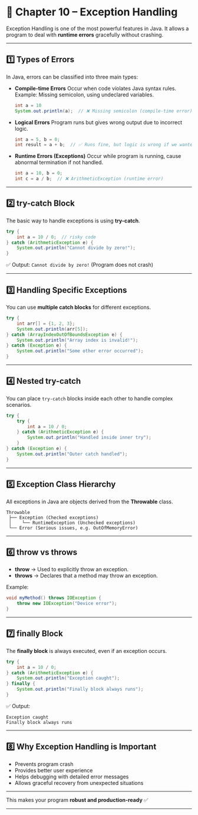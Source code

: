 # 📖 **Chapter 10 – Exception Handling**

Exception Handling is one of the most powerful features in Java.
It allows a program to deal with **runtime errors** gracefully without crashing.

---

## **1️⃣ Types of Errors**

In Java, errors can be classified into three main types:

* **Compile-time Errors**
  Occur when code violates Java syntax rules.
  Example: Missing semicolon, using undeclared variables.

  ```java
  int a = 10
  System.out.println(a);  // ❌ Missing semicolon (compile-time error)
  ```

* **Logical Errors**
  Program runs but gives wrong output due to incorrect logic.

  ```java
  int a = 5, b = 0;
  int result = a + b;  // ✅ Runs fine, but logic is wrong if we wanted multiplication
  ```

* **Runtime Errors (Exceptions)**
  Occur while program is running, cause abnormal termination if not handled.

  ```java
  int a = 10, b = 0;
  int c = a / b;  // ❌ ArithmeticException (runtime error)
  ```

---

## **2️⃣ try-catch Block**

The basic way to handle exceptions is using **try-catch**.

```java
try {
    int a = 10 / 0;  // risky code
} catch (ArithmeticException e) {
    System.out.println("Cannot divide by zero!");
}
```

✅ Output: `Cannot divide by zero!` (Program does not crash)

---

## **3️⃣ Handling Specific Exceptions**

You can use **multiple catch blocks** for different exceptions.

```java
try {
    int arr[] = {1, 2, 3};
    System.out.println(arr[5]);
} catch (ArrayIndexOutOfBoundsException e) {
    System.out.println("Array index is invalid!");
} catch (Exception e) {
    System.out.println("Some other error occurred");
}
```

---

## **4️⃣ Nested try-catch**

You can place `try-catch` blocks inside each other to handle complex scenarios.

```java
try {
    try {
        int a = 10 / 0;
    } catch (ArithmeticException e) {
        System.out.println("Handled inside inner try");
    }
} catch (Exception e) {
    System.out.println("Outer catch handled");
}
```

---

## **5️⃣ Exception Class Hierarchy**

All exceptions in Java are objects derived from the **Throwable** class.

```
Throwable
 ├── Exception (Checked exceptions)
 │    └── RuntimeException (Unchecked exceptions)
 └── Error (Serious issues, e.g. OutOfMemoryError)
```

---

## **6️⃣ throw vs throws**

* **throw** → Used to explicitly throw an exception.
* **throws** → Declares that a method may throw an exception.

Example:

```java
void myMethod() throws IOException {
    throw new IOException("Device error");
}
```

---

## **7️⃣ finally Block**

The **finally block** is always executed, even if an exception occurs.

```java
try {
    int a = 10 / 0;
} catch (ArithmeticException e) {
    System.out.println("Exception caught");
} finally {
    System.out.println("Finally block always runs");
}
```

✅ Output:

```
Exception caught
Finally block always runs
```

---

## **8️⃣ Why Exception Handling is Important**

* Prevents program crash
* Provides better user experience
* Helps debugging with detailed error messages
* Allows graceful recovery from unexpected situations

---

This makes your program **robust and production-ready** ✅

---